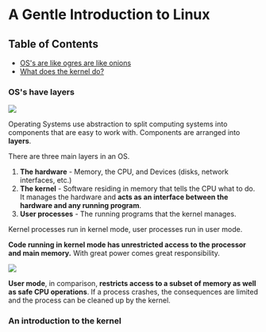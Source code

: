 # A Gentle Introduction to Linux

## Table of Contents
* [OS's are like ogres are like onions](#oss-have-layers)
* [What does the kernel do?](#an-introduction-to-the-kernel)

### OS's have layers

![](https://media.giphy.com/media/pyQV6sy5qOALu/giphy.gif)

Operating Systems use abstraction to split computing systems into components that are easy to work with. Components are arranged into **layers**.

There are three main layers in an OS.
1. **The hardware** - Memory, the CPU, and Devices (disks, network interfaces, etc.)
2. **The kernel** - Software residing in memory that tells the CPU what to do. It manages the hardware and **acts as an interface between the hardware and any running program**.
3. **User processes** - The running programs that the kernel manages.

Kernel processes run in kernel mode, user processes run in user mode. 

**Code running in kernel mode has unrestricted access to the processor and main memory.** With great power comes great responsibility.

![](https://media.giphy.com/media/l0HlUJecJZbcdAl56/giphy.gif)

**User mode**, in comparison, **restricts access to a subset of memory as well as safe CPU operations**. If a process crashes, the consequences are limited and the process can be cleaned up by the kernel.

### An introduction to the kernel

